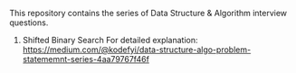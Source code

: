 This repository contains the series of Data Structure & Algorithm interview questions.

1. Shifted Binary Search 
   For detailed explanation: https://medium.com/@kodefyi/data-structure-algo-problem-statememnt-series-4aa79767f46f
